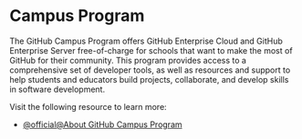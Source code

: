 # Campus Program

The GitHub Campus Program offers GitHub Enterprise Cloud and GitHub Enterprise Server free-of-charge for schools that want to make the most of GitHub for their community. This program provides access to a comprehensive set of developer tools, as well as resources and support to help students and educators build projects, collaborate, and develop skills in software development.

Visit the following resource to learn more:

- [@official@About GitHub Campus Program](https://docs.github.com/en/education/explore-the-benefits-of-teaching-and-learning-with-github-education/use-github-at-your-educational-institution/about-github-campus-program)